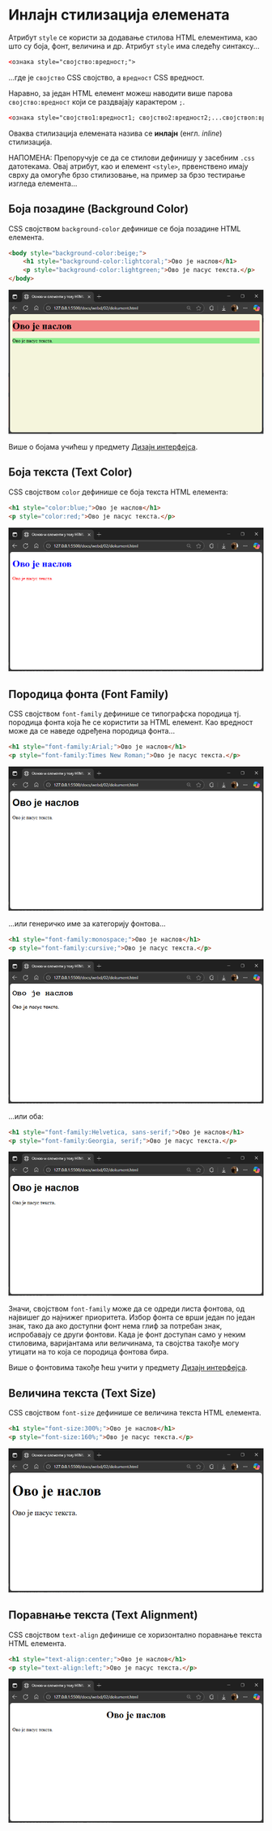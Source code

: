 # Инлајн стилизација елемената

Атрибут `style` се користи за додавање стилова HTML елементима, као што су
боја, фонт, величина и др. Атрибут `style` има следећу синтаксу...

```html
<ознака style="својство:вредност;">
```

...где је `својство` CSS својство, а `вредност` CSS вредност.

Наравно, за један HTML елемент можеш наводити више парова `својство:вредност`
који се раздвајају карактером `;`.

```html
<ознака style="својство1:вредност1; својство2:вредност2;...својствоn:вредностn;">
```

Оваква стилизација елемената назива се **инлајн** (енгл. *inline*) стилизација.

НАПОМЕНА: Препоручује се да се стилови дефинишу у засебним `.css` датотекама.
Овај атрибут, као и елемент `<style>`, првенствено имају сврху да омогуће брзо
стилизовање, на пример за брзо тестирање изгледа елемента...

## Боја позадине (Background Color)

CSS својством `background-color` дефинише се боја позадине HTML елемента.

```html
<body style="background-color:beige;">
    <h1 style="background-color:lightcoral;">Ово је наслов</h1>
    <p style="background-color:lightgreen;">Ово је пасус текста.</p>
</body> 
```

![Боја позадинe](./images/background-color.png)

Више о бојама учићеш у предмету [Дизајн интерфејса](../../uiux/index.md).

## Боја текста (Text Color)

CSS својством `color` дефинише се боја текста HTML елемента:

```html
<h1 style="color:blue;">Ово је наслов</h1>
<p style="color:red;">Ово је пасус текста.</p>
```

![Боја текста](./images/color.png)

## Породица фонта (Font Family)

CSS својством `font-family` дефинише се типографска породица тј. породица
фонта која ће се користити за HTML елемент. Као вредност може да се наведе
одређенa породица фонта...

```html
<h1 style="font-family:Arial;">Ово је наслов</h1>
<p style="font-family:Times New Roman;">Ово је пасус текста.</p>
```

![Типографска породица](./images/font1.png)

...или генеричко име за категорију фонтова...

```html
<h1 style="font-family:monospace;">Ово је наслов</h1>
<p style="font-family:cursive;">Ово је пасус текста.</p>
```

![Типографска породица](./images/font2.png)

...или оба:

```html
<h1 style="font-family:Helvetica, sans-serif;">Ово је наслов</h1>
<p style="font-family:Georgia, serif;">Ово је пасус текста.</p>
```

![Типографска породица](./images/font3.png)

Значи, својством `font-family` може да се одреди листа фонтова, од највишег до
најнижег приоритета. Избор фонта се врши један по један знак, тако да ако
доступни фонт нема глиф за потребан знак, испробавају се други фонтови. Када је
фонт доступан само у неким стиловима, варијантама или величинама, та својства
такође могу утицати на то која се породица фонтова бира.

Више о фонтовима такође ћеш учити у предмету
[Дизајн интерфејса](../../uiux/index.md).

## Величина текста (Text Size)

CSS својством `font-size` дефинише се величина текста HTML елемента.

```html
<h1 style="font-size:300%;">Ово је наслов</h1>
<p style="font-size:160%;">Ово је пасус текста.</p>
```

![Величина текста](./images/font-size.png)

## Поравнање текста (Text Alignment)

CSS својством `text-align` дефинише се хоризонтално поравнање текста HTML
елемента.

```html
<h1 style="text-align:center;">Ово је наслов</h1>
<p style="text-align:left;">Ово је пасус текста.</p>
```

![Поравнање текста](./images/text-align.png)
